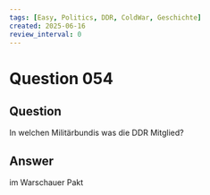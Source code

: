 ```yaml
---
tags: [Easy, Politics, DDR, ColdWar, Geschichte]
created: 2025-06-16
review_interval: 0
---
```


# Question 054

## Question

In welchen Militärbundis was die DDR Mitglied?

## Answer

im Warschauer Pakt
